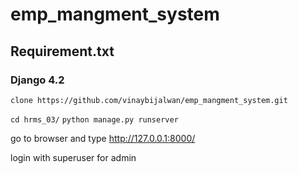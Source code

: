 # emp_mangment_system

## Requirement.txt 
### Django 4.2

`clone https://github.com/vinaybijalwan/emp_mangment_system.git `

 `cd hrms_03/`
 `python manage.py runserver`
 
go to browser and type  http://127.0.0.1:8000/

login with superuser for admin
